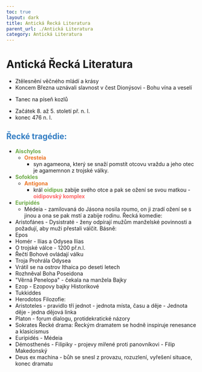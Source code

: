 ```yaml
---
toc: true
layout: dark
title: Antická Řecká Literatura 
parent_url: ./Antická Literatura 
category: Antická Literatura 
---
```


# Antická Řecká Literatura
* Ztělesnění věčného mládí a krásy
* Koncem Března uznávali slavnost v čest Dionýsovi - Bohu vína a veselí
- Tanec na píseň kozlů
* Začátek 8. až 5. století př. n. l. 
* konec 476 n. l.

## <span style="color: #327DC3">**Řecké tragédie:**</span>
* <span style="color: #6CAA46">**Aischylos**</span>
  * <span style="color: #EC7627">**Oresteia**</span>
    * syn agameona, který se snaží pomstít otcovu vraždu a jeho otec je agamemnon z trojské války.
* <span style="color: #6CAA46">**Sofokles**</span>
  * <span style="color: #EC7627">**Antigona**</span>
    * král <span style="color: #6CAA46">**oidipus**</span> zabije svého otce a pak se ožení se svou matkou - <span style="color: #FF6363">**oidipovský komplex**</span>
* <span style="color: #6CAA46">**Euripidés**</span>
  * Médeia -  zamilovaná do Jásona nosila roumo, on ji zradí ožení se s jinou a ona se pak mstí a zabije rodinu.
Řecká komedie:
* Aristofánes - Dysistraté - ženy odpírají mužům manželské povinnosti a požadují, aby muži přestali válčit.
Básně:
* Epos
* Homér - Ilias a Odysea
Ilias
* O trojské válce - 1200 př.n.l.
* Řečtí Bohové ovládají válku
* Troja Prohrála
Odysea
* Vrátil se na ostrov Ithaica po deseti letech
* Rozhněval Boha Poseidona
* "Věrná Penelopa" - čekala na manžela
Bajky
* Ezop - Ezopovy bajky
Historikové
* Tukkiddes
* Herodotos
Filozofie:
* Aristoteles - pravidlo tří jednot - jednota místa, času a děje - Jednota děje - jedna dějová linka
* Platon - forum dialogu, protidekratické názory
* Sokrates
Řecké drama:
Řeckým dramatem se hodně inspiruje renesance a klasicismus
* Euripidés - Médeia
* Démosthenés - Filipiky - projevy mířené proti panovníkovi - Filip Makedonský
* Deus ex machina - bůh se snesl z provazu, rozuzlení, vyřešení situace, konec dramatu
